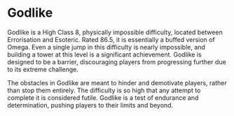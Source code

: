 # Godlike

Godlike is a High Class 8, physically impossible difficulty, located between Errorisation and Esoteric. Rated 86.5, it is essentially a buffed version of Omega. Even a single jump in this difficulty is nearly impossible, and building a tower at this level is a significant achievement. Godlike is designed to be a barrier, discouraging players from progressing further due to its extreme challenge.

The obstacles in Godlike are meant to hinder and demotivate players, rather than stop them entirely. The difficulty is so high that any attempt to complete it is considered futile. Godlike is a test of endurance and determination, pushing players to their limits and beyond.